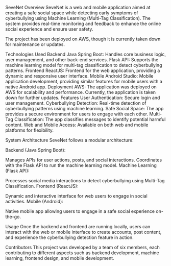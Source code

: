 SeveNet
Overview
SeveNet is a web and mobile application aimed at creating a safe social space while detecting early symptoms of cyberbullying using Machine Learning (Multi-Tag Classification). The system provides real-time monitoring and feedback to enhance the online social experience and ensure user safety.

The project has been deployed on AWS, though it is currently taken down for maintenance or updates.

Technologies Used
Backend
Java Spring Boot: Handles core business logic, user management, and other back-end services.
Flask API: Supports the machine learning model for multi-tag classification to detect cyberbullying patterns.
Frontend
ReactJS: Frontend for the web application, providing a dynamic and responsive user interface.
Mobile
Android Studio: Mobile application development, providing similar features for mobile users with a native Android app.
Deployment
AWS: The application was deployed on AWS for scalability and performance. Currently, the application is taken down for further updates.
Features
User Authentication: Secure login and user management.
Cyberbullying Detection: Real-time detection of cyberbullying patterns using machine learning.
Safe Social Space: The app provides a secure environment for users to engage with each other.
Multi-Tag Classification: The app classifies messages to identify potential harmful content.
Web and Mobile Access: Available on both web and mobile platforms for flexibility.


System Architecture
SeveNet follows a modular architecture:

Backend (Java Spring Boot):

Manages APIs for user actions, posts, and social interactions.
Coordinates with the Flask API to run the machine learning model.
Machine Learning (Flask API):

Processes social media interactions to detect cyberbullying using Multi-Tag Classification.
Frontend (ReactJS):

Dynamic and interactive interface for web users to engage in social activities.
Mobile (Android):

Native mobile app allowing users to engage in a safe social experience on-the-go.


Usage
Once the backend and frontend are running locally, users can interact with the web or mobile interface to create accounts, post content, and experience the cyberbullying detection feature in action.

Contributors
This project was developed by a team of six members, each contributing to different aspects such as backend development, machine learning, frontend design, and mobile development.